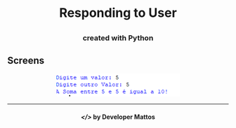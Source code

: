 <h1 align="center">
    Responding to User
</h1>

<h2 align="center">

</h2>

<h3 align="center"> created with Python </h3>


## Screens

<p align="center">
    <img alt="" title="" src="img/print.png">
 
</p>

---

<h4 align="center"> <em>&lt;/&gt;</em> by Developer Mattos</h4>
